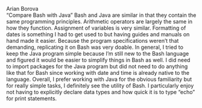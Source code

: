 Arian Borova																																											
																																																			“Compare Bash with Java”
	Bash and Java are similar in that they contain the same programming principles. Arithmetic operators are largely the same in how they function. Assignment of variables is very similar.
  Formatting of dates is something I had to get used to but having guides and manuals on hand made it easier. Because the program specifications weren’t that demanding, replicating it on Bash was very doable.
  In general, I tried to keep the Java program simple because I’m still new to the Bash language and figured it would be easier to simplify things in Bash as well.
  I did need to import packages for the Java program but did not need to do anything like that for Bash since working with date and time is already native to the language.
  Overall, I prefer working with Java for the obvious familiarity but for really simple tasks, I definitely see the utility of Bash. I particularly enjoy not having to explicitly declare data types and how quick it is to type “echo” for print statements.
